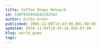 ```yaml
---
title: Coffee Shops Network
id: 5387942954842392942
author: Kirby Urner
published: 2008-12-09T13:43:00.001-08:00
updated: 2010-11-04T18:45:16.956-07:00
blog: world_game
tags: 
---
```


